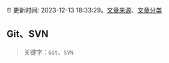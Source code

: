 :alarm_clock: 更新时间: 2023-12-13 18:33:29。[文章来源](/README.md)、[文章分类](/TAGS.md)

## Git、SVN


> 关键字：`Git`、`SVN`



